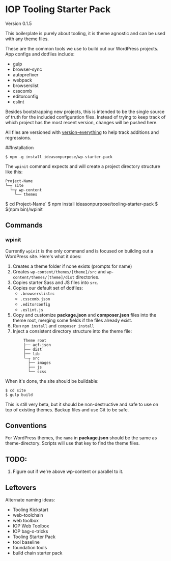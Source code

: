 # IOP Tooling Starter Pack
Version 0.1.5

This boilerplate is purely about tooling, it is theme agnostic and can be used with any theme files.

These are the common tools we use to build out our WordPress projects. App configs and dotfiles include:

* gulp
* browser-sync
* autoprefixer
* webpack
* browserslist
* csscomb
* editorconfig
* eslint

Besides bootstrapping new projects, this is intended to be the single source of truth for the included configuration files. Instead of trying to keep track of which project has the most recent version, changes will be pushed here.

All files are versioned with [version-everything][] to help track additions and regressions. 


##Installation
``` lang-sh
$ npm -g install ideasonpurpose/wp-starter-pack
```
The `wpinit` command expects and will create a project directory structure like this:

``` lang-text
Project-Name
└─┬ site
  └─┬ wp-content
    └── themes
```
    
$ cd Project-Name`
$ npm install ideasonpurpose/tooling-starter-pack
$ $(npm bin)/wpinit

## Commands
### wpinit

Currently `wpinit` is the only command and is focused on building out a WordPress site. Here's what it does:

1. Creates a theme folder if none exists (prompts for name)
2. Creates `wp-content/themes/[theme]/src` and `wp-content/themes/[theme]/dist` directories.
3. Copies starter Sass and JS files into `src`.
4. Copies our default set of dotfiles:
    * `.browserslistrc`
    * `.csscomb.json`
    * `.editorconfig`
    * `.eslint.js`
5. Copy and customize **package.json** and **composer.json** files into the theme root, merging some fields if the files already exist. 
6. Run `npm install` and `composer install`
7. Inject a consistent directory structure into the theme file:
``` lang-text
        Theme root
        ├── acf-json
        ├── dist
        ├── lib
        └─┬ src
          ├── images
          ├── js
          └── scss
```

When it's done, the site should be buildable:
``` lang-sh
$ cd site
$ gulp build
```

This is still very beta, but it should be non-destructive and safe to use on top of existing themes. Backup files and use Git to be safe.

## Conventions
For WordPress themes, the `name` in **package.json** should be the same as theme-directory. Scripts will use that key to find the theme files. 



## TODO: 
1. Figure out if we're above wp-content or parallel to it. 


## Leftovers

Alternate naming ideas:

* Tooling Kickstart
* web-toolchain
* web toolbox
* IOP Web Toolbox
* IOP bag-o-tricks
* Tooling Starter Pack
* tool baseline
* foundation tools
* build chain starter pack


[version-everything]: https://www.npmjs.com/package/version-everything

